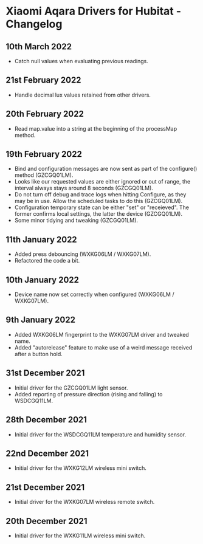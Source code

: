 # Xiaomi Aqara Drivers for Hubitat - Changelog

## 10th March 2022

- Catch null values when evaluating previous readings.

## 21st February 2022

- Handle decimal lux values retained from other drivers.

## 20th February 2022

- Read map.value into a string at the beginning of the processMap method.

## 19th February 2022

- Bind and configuration messages are now sent as part of the configure() method (GZCGQ01LM).
- Looks like our requested values are either ignored or out of range, the interval always stays around 8 seconds (GZCGQ01LM).
- Do not turn off debug and trace logs when hitting Configure, as they may be in use. Allow the scheduled tasks to do this (GZCGQ01LM).
- Configuration temporary state can be either "set" or "receieved". The former confirms local settings, the latter the device (GZCGQ01LM).
- Some minor tidying and tweaking (GZCGQ01LM).

## 11th January 2022

- Added press debouncing (WXKG06LM / WXKG07LM).
- Refactored the code a bit.

## 10th January 2022

- Device name now set correctly when configured (WXKG06LM / WXKG07LM).

## 9th January 2022

- Added WXKG06LM fingerprint to the WXKG07LM driver and tweaked name.
- Added "autorelease" feature to make use of a weird message received after a button hold.

## 31st December 2021

- Initial driver for the GZCGQ01LM light sensor.
- Added reporting of pressure direction (rising and falling) to WSDCGQ11LM.

## 28th December 2021

- Initial driver for the WSDCGQ11LM temperature and humidity sensor.

## 22nd December 2021

- Initial driver for the WXKG12LM wireless mini switch.

## 21st December 2021

- Initial driver for the WXKG07LM wireless remote switch.

## 20th December 2021

- Initial driver for the WXKG11LM wireless mini switch.